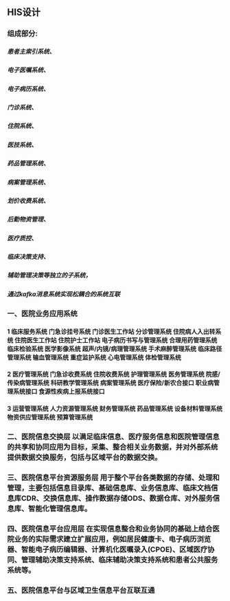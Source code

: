 ## HIS设计
   ### 组成部分:
   ##### 患者主索引系统、
   ##### 电子医嘱系统、
   ##### 电子病历系统、
   ##### 门诊系统、
   ##### 住院系统、
   ##### 医技系统、
   ##### 药品管理系统、
   ##### 病案管理系统、
   ##### 划价收费系统、
   ##### 后勤物资管理、
   ##### 医疗质控、
   ##### 临床决策支持、
   ##### 辅助管理决策等独立的子系统，
   ##### 通过kafka消息系统实现松耦合的系统互联

### 一、医院业务应用系统
 #### 1 临床服务系统 门急诊挂号系统 门诊医生工作站 分诊管理系统 住院病人入出转系统 住院医生工作站 住院护士工作站 电子病历书写与管理系统 合理用药管理系统 临床检验系统 医学影像系统 超声/内镜/病理管理系统 手术麻醉管理系统 临床路径管理系统 输血管理系统 重症监护系统 心电管理系统 体检管理系统 
 #### 2 医疗管理系统 门急诊收费系统 住院收费系统 护理管理系统 医务管理系统 院感/传染病管理系统 科研教学管理系统 病案管理系统 医疗保险/新农合接口 职业病管理系统接口 食源性疾病上报系统接口 
 #### 3 运营管理系统 人力资源管理系统 财务管理系统 药品管理系统 设备材料管理系统 物资供应管理系统 预算管理系统 
 ### 二、医院信息交换层 以满足临床信息、医疗服务信息和医院管理信息的共享和协同应用为目标，采集、整合相关业务数据，并对外部系统提供数据交换服务，包括与区域平台的数据交换。 
 ### 三、医院信息平台资源服务层 用于整个平台各类数据的存储、处理和管理，主要包括信息目录库、基础信息库、业务信息库、临床文档信息库CDR、交换信息库、操作数据存储ODS、数据仓库、对外服务信息库、智能化管理信息库。 
 ### 四、医院信息平台应用层 在实现信息整合和业务协同的基础上结合医院业务的实际需求建立扩展应用，例如居民健康卡、电子病历浏览器、智能电子病历编辑器、计算机化医嘱录入(CPOE)、区域医疗协同、管理辅助决策支持系统、临床辅助决策支持系统和患者公共服务系统等。 
 ### 五、医院信息平台与区域卫生信息平台互联互通
